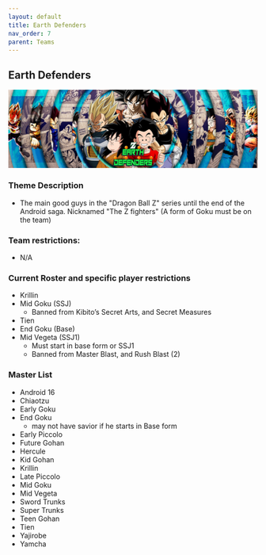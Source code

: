 ```yaml
---
layout: default
title: Earth Defenders
nav_order: 7
parent: Teams
---
```

## Earth Defenders

![](../images/ed.jpg)

### Theme Description 
- The main good guys in the "Dragon Ball Z" series until the end of the Android saga. Nicknamed "The Z fighters" (A form of Goku must be on the team)

### Team restrictions:
  - N/A

### Current Roster and specific player restrictions

- Krillin
- Mid Goku (SSJ)
  - Banned from Kibito’s Secret Arts, and Secret Measures
- Tien
- End Goku (Base)
- Mid Vegeta (SSJ1)
  - Must start in base form or SSJ1
  - Banned from Master Blast, and Rush Blast (2)
  
### Master List
- Android 16 
- Chiaotzu
- Early Goku
- End Goku
    - may not have savior if he starts in Base form
- Early Piccolo
- Future Gohan
- Hercule 
- Kid Gohan
- Krillin
- Late Piccolo
- Mid Goku
- Mid Vegeta
- Sword Trunks
- Super Trunks
- Teen Gohan
- Tien
- Yajirobe
- Yamcha
